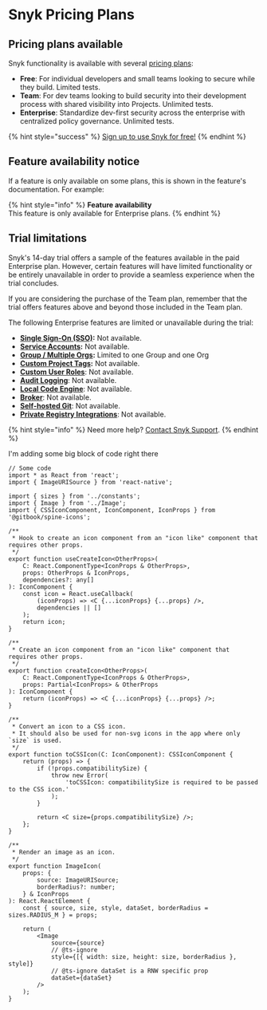 # Snyk Pricing Plans

## Pricing plans available

Snyk functionality is available with several [pricing plans](https://snyk.io/plans/):

* **Free**: For individual developers and small teams looking to secure while they build. Limited tests.
* **Team**: For dev teams looking to build security into their development process with shared visibility into Projects. Unlimited tests.
* **Enterprise**: Standardize dev-first security across the enterprise with centralized policy governance. Unlimited tests.

{% hint style="success" %}
[Sign up to use Snyk for free!](https://snyk.io/login?cta=sign-up\&loc=nav\&page=support\_docs\_page)
{% endhint %}

## Feature availability notice

If a feature is only available on some plans, this is shown in the feature's documentation. For example:

{% hint style="info" %}
**Feature availability**\
This feature is only available for Enterprise plans.
{% endhint %}

## Trial limitations

Snyk's 14-day trial offers a sample of the features available in the paid Enterprise plan. However, certain features will have limited functionality or be entirely unavailable in order to provide a seamless experience when the trial concludes.

If you are considering the purchase of the Team plan, remember that the trial offers features above and beyond those included in the Team plan.

The following Enterprise features are limited or unavailable during the trial:

* [**Single Sign-On (SSO)**](../enterprise-setup/using-single-sign-on-sso-for-authentication/)**:** Not available.
* [**Service Accounts**](../enterprise-setup/service-accounts.md)**:** Not available.
* [**Group / Multiple Orgs**](../snyk-admin/manage-groups-and-organizations/)**:** Limited to one Group and one Org
* [**Custom Project Tags**](../manage-issues/snyk-projects/project-tags.md)**:** Not available.
* [**Custom User Roles**](../snyk-admin/manage-users-and-permissions/member-roles.md): Not available.
* [**Audit Logging**](../snyk-admin/manage-users-and-permissions/audit-logs.md): Not available.
* [**Local Code Engine**](broken-reference/): Not available.
* [**Broker**](../enterprise-setup/snyk-broker/): Not available.
* [**Self-hosted Git**](../integrations/git-repository-scm-integrations/snyk-github-enterprise-integration.md): Not available.
* [**Private Registry Integrations**](../integrations/package-repository-integrations/): Not available.

{% hint style="info" %}
Need more help? [Contact Snyk Support](https://support.snyk.io/hc/en-us/requests/new).
{% endhint %}

I'm adding some big block of code right there

```tsx
// Some code
import * as React from 'react';
import { ImageURISource } from 'react-native';

import { sizes } from '../constants';
import { Image } from '../Image';
import { CSSIconComponent, IconComponent, IconProps } from '@gitbook/spine-icons';

/**
 * Hook to create an icon component from an "icon like" component that requires other props.
 */
export function useCreateIcon<OtherProps>(
    C: React.ComponentType<IconProps & OtherProps>,
    props: OtherProps & IconProps,
    dependencies?: any[]
): IconComponent {
    const icon = React.useCallback(
        (iconProps) => <C {...iconProps} {...props} />,
        dependencies || []
    );
    return icon;
}

/**
 * Create an icon component from an "icon like" component that requires other props.
 */
export function createIcon<OtherProps>(
    C: React.ComponentType<IconProps & OtherProps>,
    props: Partial<IconProps> & OtherProps
): IconComponent {
    return (iconProps) => <C {...iconProps} {...props} />;
}

/**
 * Convert an icon to a CSS icon.
 * It should also be used for non-svg icons in the app where only `size` is used.
 */
export function toCSSIcon(C: IconComponent): CSSIconComponent {
    return (props) => {
        if (!props.compatibilitySize) {
            throw new Error(
                'toCSSIcon: compatibilitySize is required to be passed to the CSS icon.'
            );
        }

        return <C size={props.compatibilitySize} />;
    };
}

/**
 * Render an image as an icon.
 */
export function ImageIcon(
    props: {
        source: ImageURISource;
        borderRadius?: number;
    } & IconProps
): React.ReactElement {
    const { source, size, style, dataSet, borderRadius = sizes.RADIUS_M } = props;

    return (
        <Image
            source={source}
            // @ts-ignore
            style={[{ width: size, height: size, borderRadius }, style]}
            // @ts-ignore dataSet is a RNW specific prop
            dataSet={dataSet}
        />
    );
}
```
